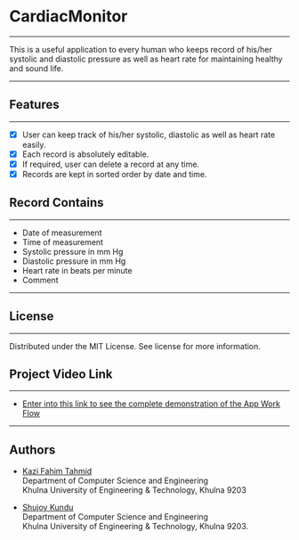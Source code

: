 # CardiacMonitor
***

This is a useful application to every human who keeps record of his/her systolic and diastolic pressure as well as heart rate for maintaining healthy and sound life.

<hr>

## Features
***

- [x] User can keep track of his/her systolic, diastolic as well as heart rate easily.
- [x] Each record is absolutely editable.
- [x] If required, user can delete a record at any time.
- [x] Records are kept in sorted order by date and time.

## Record Contains
***

- Date of measurement
- Time of measurement
- Systolic pressure in mm Hg
- Diastolic pressure in mm Hg
- Heart rate in beats per minute
- Comment

<hr>

## License
***

Distributed under the MIT License. See license for more information.

## Project Video Link
***

- [Enter into this link to see the complete demonstration of the App Work Flow](https://www.youtube.com/watch?v=PtNbWqZKgyw)<br>

<hr>


## Authors
- [Kazi Fahim Tahmid](https://github.com/Wolfpack075)<br>
Department of Computer Science and Engineering<br>
Khulna University of Engineering & Technology, Khulna 9203

- [Shujoy Kundu](https://github.com/AlfaSnitch)<br>
Department of Computer Science and Engineering<br>
Khulna University of Engineering & Technology, Khulna 9203.
